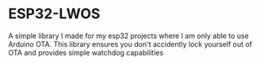 # ESP32-LWOS
A simple library I made for my esp32 projects where I am only able to use Arduino OTA. This library ensures you don't accidently lock yourself out of OTA and provides simple watchdog capabilities
